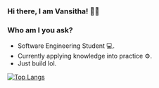 
### Hi there, I am Vansitha! <span class="wave">👋😄</span>

### Who am I you ask?

- Software Engineering Student 💻.
- Currently applying knowledge into practice ⚙.
- Just build lol.

[![Top Langs](https://github-readme-stats.vercel.app/api/top-langs/?username=Vansitha&layout=compact&hide=Makefile,Shell&theme=react)](https://github.com/Vansitha/github-readme-stats)
